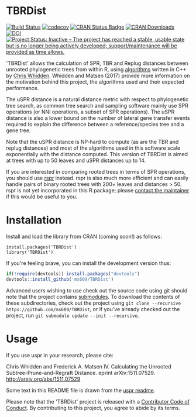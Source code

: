 # TBRDist

[![Build Status](https://travis-ci.org/ms609/TBRDist.svg?branch=master)](https://travis-ci.org/ms609/TBRDist)
[![codecov](https://codecov.io/gh/ms609/TBRDist/branch/master/graph/badge.svg)](https://codecov.io/gh/ms609/TBRDist)
[![CRAN Status Badge](http://www.r-pkg.org/badges/version/TBRDist)](https://cran.r-project.org/package=TBRDist)
[![CRAN Downloads](http://cranlogs.r-pkg.org/badges/TBRDist)](https://cran.r-project.org/package=TBRDist)
[![DOI](https://zenodo.org/badge/DOI/10.5281/zenodo.3548333.svg)](http://doi.org/10.5281/zenodo.3548333)
[![Project Status: Inactive – The project has reached a stable, usable state but is no longer being actively developed; support/maintenance will be provided as time allows.](http://www.repostatus.org/badges/latest/inactive.svg)](http://www.repostatus.org/#inactive)

'TBRDist' allows the calculation of SPR, TBR and Replug distances between
unrooted phylogenetic trees from within R, using 
[algorithms](https://github.com/cwhidden/uspr) written in C++
by [Chris Whidden](https://web.cs.dal.ca/~whidden/). Whidden and Matsen (2017)
provide more information on the motivation behind this project, 
the algorithms used and their expected performance.

The uSPR distance is a natural distance metric with respect to phylogenetic tree search, as common tree search and sampling software mainly use SPR operations (or NNI operations, a subset of SPR operations). The uSPR distance is also a lower bound on the number of lateral gene transfer events required to explain the difference between a reference/species tree and a gene tree.

Note that the uSPR distance is NP-hard to compute (as are the TBR and replug distances) and most of the algorithms used in this software scale exponentially with the distance computed. This version of TBRDist is aimed at trees with up to 50 leaves and uSPR distances up to 14.

If you are interested in comparing rooted trees in terms of SPR operations, you should use [rspr](https://github.com/cwhidden/rspr) instead. rspr is also much more efficient and can easily handle pairs of binary rooted trees with 200+ leaves and distances > 50.
rspr is not yet incorporated in this R package; please 
[contact the maintainer](https://github.com/ms609/TBRDist/issues/2)
if this would be useful to you.


# Installation

Install and load the library from CRAN (coming soon!) as follows:
```
install.packages('TBRDist')
library('TBRDist')
```

If you're feeling brave, you can install the development version thus:
```r
if(!require(devtools)) install.packages("devtools")
devtools::install_github('ms609/TBRDist')
```

Advanced users wishing to use check out the source code using git should note
that the project contains
[submodules](https://github.blog/2016-02-01-working-with-submodules/).
To download the contents of these subdirectories, check out the project using
`git clone --recursive https://github.com/ms609/TBRDist`,
or if you've already checked out the project, run
`git submodule update --init --recursive`.  

# Usage

If you use uspr in your research, please cite:

Chris Whidden and Frederick A. Matsen IV. Calculating the Unrooted Subtree-Prune-and-Regraft Distance. eprint arXiv:1511.07529. http://arxiv.org/abs/1511.07529

Some text in this README file is drawn from the [uspr readme](https://github.com/cwhidden/uspr/blob/master/README.md).

Please note that the 'TBRDist' project is released with a
[Contributor Code of Conduct](CODE_OF_CONDUCT.md).
By contributing to this project, you agree to abide by its terms.
